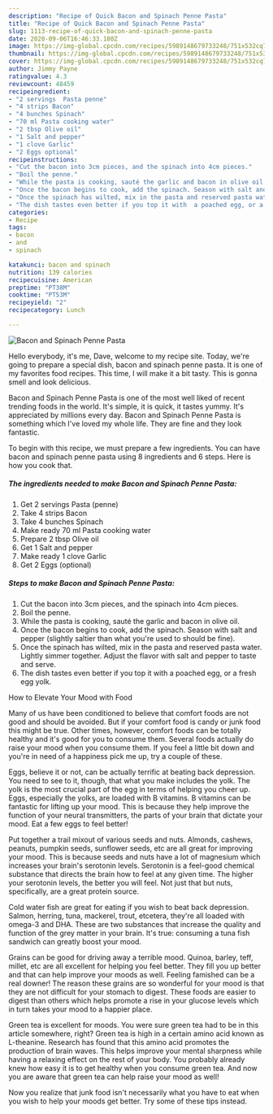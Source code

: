 ```yaml
---
description: "Recipe of Quick Bacon and Spinach Penne Pasta"
title: "Recipe of Quick Bacon and Spinach Penne Pasta"
slug: 1113-recipe-of-quick-bacon-and-spinach-penne-pasta
date: 2020-09-06T16:46:33.180Z
image: https://img-global.cpcdn.com/recipes/5989148679733248/751x532cq70/bacon-and-spinach-penne-pasta-recipe-main-photo.jpg
thumbnail: https://img-global.cpcdn.com/recipes/5989148679733248/751x532cq70/bacon-and-spinach-penne-pasta-recipe-main-photo.jpg
cover: https://img-global.cpcdn.com/recipes/5989148679733248/751x532cq70/bacon-and-spinach-penne-pasta-recipe-main-photo.jpg
author: Jimmy Payne
ratingvalue: 4.3
reviewcount: 48459
recipeingredient:
- "2 servings  Pasta penne"
- "4 strips Bacon"
- "4 bunches Spinach"
- "70 ml Pasta cooking water"
- "2 tbsp Olive oil"
- "1 Salt and pepper"
- "1 clove Garlic"
- "2 Eggs optional"
recipeinstructions:
- "Cut the bacon into 3cm pieces, and the spinach into 4cm pieces."
- "Boil the penne."
- "While the pasta is cooking, sauté the garlic and bacon in olive oil."
- "Once the bacon begins to cook, add the spinach. Season with salt and pepper (slightly saltier than what you&#39;re used to should be fine)."
- "Once the spinach has wilted, mix in the pasta and reserved pasta water. Lightly simmer together. Adjust the flavor with salt and pepper to taste and serve."
- "The dish tastes even better if you top it with  a poached egg, or a fresh egg yolk."
categories:
- Recipe
tags:
- bacon
- and
- spinach

katakunci: bacon and spinach 
nutrition: 139 calories
recipecuisine: American
preptime: "PT38M"
cooktime: "PT53M"
recipeyield: "2"
recipecategory: Lunch

---
```



![Bacon and Spinach Penne Pasta](https://img-global.cpcdn.com/recipes/5989148679733248/751x532cq70/bacon-and-spinach-penne-pasta-recipe-main-photo.jpg)

Hello everybody, it's me, Dave, welcome to my recipe site. Today, we're going to prepare a special dish, bacon and spinach penne pasta. It is one of my favorites food recipes. This time, I will make it a bit tasty. This is gonna smell and look delicious.



Bacon and Spinach Penne Pasta is one of the most well liked of recent trending foods in the world. It's simple, it is quick, it tastes yummy. It's appreciated by millions every day. Bacon and Spinach Penne Pasta is something which I've loved my whole life. They are fine and they look fantastic.


To begin with this recipe, we must prepare a few ingredients. You can have bacon and spinach penne pasta using 8 ingredients and 6 steps. Here is how you cook that.

<!--inarticleads1-->

##### The ingredients needed to make Bacon and Spinach Penne Pasta:

1. Get 2 servings  Pasta (penne)
1. Take 4 strips Bacon
1. Take 4 bunches Spinach
1. Make ready 70 ml Pasta cooking water
1. Prepare 2 tbsp Olive oil
1. Get 1 Salt and pepper
1. Make ready 1 clove Garlic
1. Get 2 Eggs (optional)




<!--inarticleads2-->

##### Steps to make Bacon and Spinach Penne Pasta:

1. Cut the bacon into 3cm pieces, and the spinach into 4cm pieces.
1. Boil the penne.
1. While the pasta is cooking, sauté the garlic and bacon in olive oil.
1. Once the bacon begins to cook, add the spinach. Season with salt and pepper (slightly saltier than what you&#39;re used to should be fine).
1. Once the spinach has wilted, mix in the pasta and reserved pasta water. Lightly simmer together. Adjust the flavor with salt and pepper to taste and serve.
1. The dish tastes even better if you top it with  a poached egg, or a fresh egg yolk.




How to Elevate Your Mood with Food


Many of us have been conditioned to believe that comfort foods are not good and should be avoided. But if your comfort food is candy or junk food this might be true. Other times, however, comfort foods can be totally healthy and it's good for you to consume them. Several foods actually do raise your mood when you consume them. If you feel a little bit down and you're in need of a happiness pick me up, try a couple of these.

Eggs, believe it or not, can be actually terrific at beating back depression. You need to see to it, though, that what you make includes the yolk. The yolk is the most crucial part of the egg in terms of helping you cheer up. Eggs, especially the yolks, are loaded with B vitamins. B vitamins can be fantastic for lifting up your mood. This is because they help improve the function of your neural transmitters, the parts of your brain that dictate your mood. Eat a few eggs to feel better!

Put together a trail mixout of various seeds and nuts. Almonds, cashews, peanuts, pumpkin seeds, sunflower seeds, etc are all great for improving your mood. This is because seeds and nuts have a lot of magnesium which increases your brain's serotonin levels. Serotonin is a feel-good chemical substance that directs the brain how to feel at any given time. The higher your serotonin levels, the better you will feel. Not just that but nuts, specifically, are a great protein source.

Cold water fish are great for eating if you wish to beat back depression. Salmon, herring, tuna, mackerel, trout, etcetera, they're all loaded with omega-3 and DHA. These are two substances that increase the quality and function of the grey matter in your brain. It's true: consuming a tuna fish sandwich can greatly boost your mood. 

Grains can be good for driving away a terrible mood. Quinoa, barley, teff, millet, etc are all excellent for helping you feel better. They fill you up better and that can help improve your moods as well. Feeling famished can be a real downer! The reason these grains are so wonderful for your mood is that they are not difficult for your stomach to digest. These foods are easier to digest than others which helps promote a rise in your glucose levels which in turn takes your mood to a happier place.

Green tea is excellent for moods. You were sure green tea had to be in this article somewhere, right? Green tea is high in a certain amino acid known as L-theanine. Research has found that this amino acid promotes the production of brain waves. This helps improve your mental sharpness while having a relaxing effect on the rest of your body. You probably already knew how easy it is to get healthy when you consume green tea. And now you are aware that green tea can help raise your mood as well!

Now you realize that junk food isn't necessarily what you have to eat when you wish to help your moods get better. Try  some  of  these  tips  instead.

